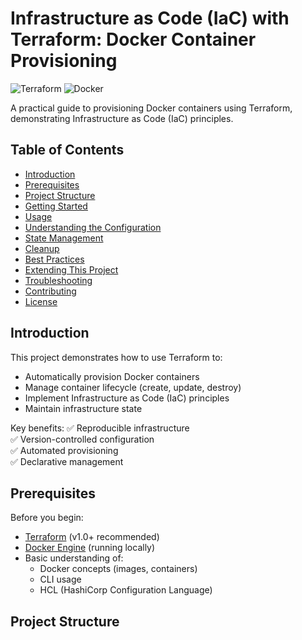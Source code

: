# Infrastructure as Code (IaC) with Terraform: Docker Container Provisioning

![Terraform](https://img.shields.io/badge/terraform-%235835CC.svg?style=for-the-badge&logo=terraform&logoColor=white)
![Docker](https://img.shields.io/badge/docker-%230db7ed.svg?style=for-the-badge&logo=docker&logoColor=white)

A practical guide to provisioning Docker containers using Terraform, demonstrating Infrastructure as Code (IaC) principles.

## Table of Contents
- [Introduction](#introduction)
- [Prerequisites](#prerequisites)
- [Project Structure](#project-structure)
- [Getting Started](#getting-started)
- [Usage](#usage)
- [Understanding the Configuration](#understanding-the-configuration)
- [State Management](#state-management)
- [Cleanup](#cleanup)
- [Best Practices](#best-practices)
- [Extending This Project](#extending-this-project)
- [Troubleshooting](#troubleshooting)
- [Contributing](#contributing)
- [License](#license)

## Introduction

This project demonstrates how to use Terraform to:
- Automatically provision Docker containers
- Manage container lifecycle (create, update, destroy)
- Implement Infrastructure as Code (IaC) principles
- Maintain infrastructure state

Key benefits:
✅ Reproducible infrastructure  
✅ Version-controlled configuration  
✅ Automated provisioning  
✅ Declarative management  

## Prerequisites

Before you begin:
- [Terraform](https://www.terraform.io/downloads) (v1.0+ recommended)
- [Docker Engine](https://docs.docker.com/engine/install/) (running locally)
- Basic understanding of:
  - Docker concepts (images, containers)
  - CLI usage
  - HCL (HashiCorp Configuration Language)

## Project Structure
